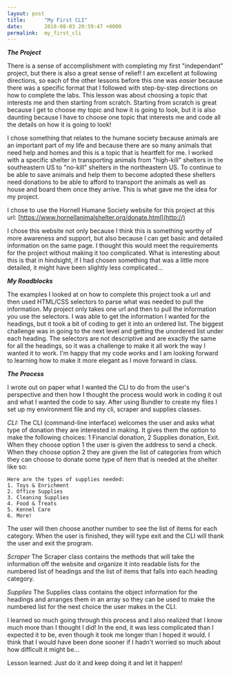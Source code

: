 ```yaml
---
layout: post
title:      "My First CLI"
date:       2018-08-03 20:59:47 +0000
permalink:  my_first_cli
---
```



***The Project***

There is a sense of accomplishment with completing my first "independant" project, but there is also a great sense of relief! I am excellent at following directions, so each of the other lessons before this one was *easier* because there was a specific format that I followed with step-by-step directions on how to complete the labs. This lesson was about choosing a topic that interests me and then starting from scratch. Starting from scratch is great because I get to choose my topic and how it is going to look, but it is also daunting because I have to choose one topic that interests me and code all the details on how it is going to look!

I chose something that relates to the humane society because animals are an important part of my life and because there are so many animals that need help and homes and this is a topic that is heartfelt for me. I worked with a specific shelter in transporting animals from "high-kill" shelters in the southeastern US to "no-kill" shelters in the northeastern US. To continue to be able to save animals and help them to become adopted these shelters need donations to be able to afford to transport the animals as well as house and board them once they arrive. This is what gave me the idea for my project.

I chose to use the Hornell Humane Society website for this project at this url: [https://www.hornellanimalshelter.org/donate.html](http://)

I chose this website not only because I think this is something worthy of more awareness and support, but also because I can get basic and detailed information on the same page. I thought this would meet the requirements for the project without making it too complicated. What is interesting about this is that in hindsight, if I had chosen something that was a little more detailed, it might have been slightly less complicated...

***My Roadblocks***

The examples I looked at on how to complete this project took a url and then used HTML/CSS selectors to parse what was needed to pull the information. My project only takes one url and then to pull the information you use the selectors. I was able to get the information I wanted for the headings, but it took a bit of coding to get it into an ordered list. The biggest challenge was in going to the next level and getting the unordered list under each heading. The selectors are not descriptive and are exactly the same for all the headings, so it was a challenge to make it all work the way I wanted it to work. I'm happy that my code *works* and I am looking forward to learning how to make it more elegant as I move forward in class.

***The Process***

I wrote out on paper what I wanted the CLI to do from the user's perspective and then how I thought the process would work in coding it out and what I wanted the code to say. After using Bundler to create my files I set up my environment file and my cli, scraper and supplies classes. 

*CLI:*
The CLI (command-line interface) welcomes the user and asks what type of donation they are interested in making. It gives them the option to make the following choices: 1 Financial donation, 2 Supplies donation, Exit. When they choose option 1 the user is given the address to send a check. When they choose option 2 they are given the list of categories from which they can choose to donate some type of item that is needed at the shelter like so:
```
Here are the types of supplies needed:
1. Toys & Enrichment
2. Office Supplies
3. Cleaning Supplies
4. Food & Treats
5. Kennel Care
6. More!
```
The user will then choose another number to see the list of items for each category. When the user is finished, they will type exit and the CLI will thank the user and exit the program.

*Scraper*
The Scraper class contains the methods that will take the information off the website and organize it into readable lists for the numbered list of headings and the list of items that falls into each heading category.

*Supplies*
The Supplies class contains the object information for the headings and arranges them in an array so they can be used to make the numbered list for the next choice the user makes in the CLI.

I learned so much going through this process and I also realized that I know much more than I thought I did! In the end, it was less complicated than I expected it to be, even though it took me longer than I hoped it would. I think that I would have been done sooner if I hadn't worried so much about how difficult it might be...

Lesson learned: Just do it and keep doing it and let it happen!

